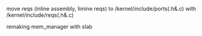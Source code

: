 move reqs (inline assembly, limine reqs) to /kernel/include/ports(.h&.c)
with /kernel/include/reqs(.h&.c)


remaking mem_manager with slab
